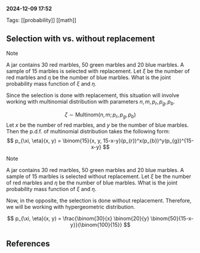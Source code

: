 **2024-12-09 17:52**

Tags: [[probability]] [[math]]

## Selection with vs. without replacement

>[!NOTE]
> A jar contains 30 red marbles, 50 green marbles and 20 blue marbles. A sample of 15 marbles is selected with replacement. Let $\xi$ be the number of red marbles and $\eta$ be the number of blue marbles. What is the joint probability mass function of $\xi$ and $\eta$.

Since the selection is done with replacement, this situation will involve working with multinomial distribution with parameters $n, m, p_r, p_g, p_b$.

$$
\zeta \sim \text{Multinom}(n, m; p_{r}, p_{g}, p_{b})
$$
Let $x$ be the number of red marbles, and $y$ be the number of blue marbles. Then the p.d.f. of multinomial distribution takes the following form:
$$
p_{\xi, \eta}(x, y) = \binom{15}{x, y, 15-x-y}(p_{r})^x(p_{b})^y(p_{g})^{15-x-y}
$$
>[!NOTE]
> A jar contains 30 red marbles, 50 green marbles and 20 blue marbles. A sample of 15 marbles is selected without replacement. Let $\xi$ be the number of red marbles and $\eta$ be the number of blue marbles. What is the joint probability mass function of $\xi$ and $\eta$.

Now, in the opposite, the selection is done without replacement. Therefore, we will be working with hypergeometric distribution.

$$
p_{\xi, \eta}(x, y) = \frac{\binom{30}{x} \binom{20}{y} \binom{50}{15-x-y}}{\binom{100}{15}}
$$
## References